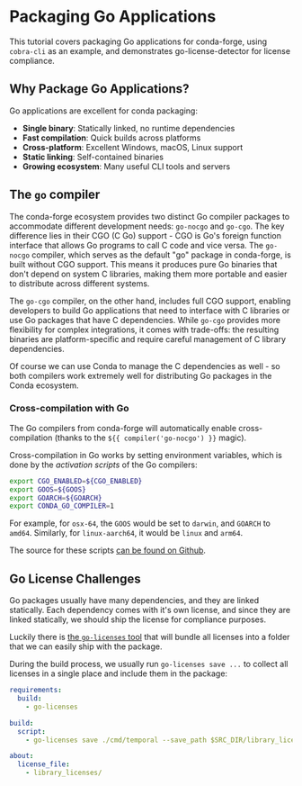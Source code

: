 # Packaging Go Applications

This tutorial covers packaging Go applications for conda-forge, using `cobra-cli` as an example, and demonstrates go-license-detector for license compliance.

## Why Package Go Applications?

Go applications are excellent for conda packaging:

- **Single binary**: Statically linked, no runtime dependencies
- **Fast compilation**: Quick builds across platforms  
- **Cross-platform**: Excellent Windows, macOS, Linux support
- **Static linking**: Self-contained binaries
- **Growing ecosystem**: Many useful CLI tools and servers

## The `go` compiler

The conda-forge ecosystem provides two distinct Go compiler packages to accommodate different development needs: `go-nocgo` and `go-cgo`. The key difference lies in their CGO (C Go) support - CGO is Go's foreign function interface that allows Go programs to call C code and vice versa. The `go-nocgo` compiler, which serves as the default "go" package in conda-forge, is built without CGO support. This means it produces pure Go binaries that don't depend on system C libraries, making them more portable and easier to distribute across different systems.

The `go-cgo` compiler, on the other hand, includes full CGO support, enabling developers to build Go applications that need to interface with C libraries or use Go packages that have C dependencies. While `go-cgo` provides more flexibility for complex integrations, it comes with trade-offs: the resulting binaries are platform-specific and require careful management of C library dependencies. 

Of course we can use Conda to manage the C dependencies as well - so both compilers work extremely well for distributing Go packages in the Conda ecosystem.

### Cross-compilation with Go

The Go compilers from conda-forge will automatically enable cross-compilation (thanks to the `${{ compiler('go-nocgo') }}` magic).

Cross-compilation in Go works by setting environment variables, which is done by the _activation scripts_ of the Go compilers:

```sh
export CGO_ENABLED=${CGO_ENABLED}
export GOOS=${GOOS}
export GOARCH=${GOARCH}
export CONDA_GO_COMPILER=1
```

For example, for `osx-64`, the `GOOS` would be set to `darwin`, and `GOARCH` to `amd64`. Similarly, for `linux-aarch64`, it would be `linux` and `arm64`.

The source for these scripts [can be found on Github](https://github.com/conda-forge/go-feedstock/blob/main/recipe/compiler/activate.sh).

## Go License Challenges

Go packages usually have many dependencies, and they are linked statically. Each dependency comes with it's own license, and since they are linked statically, we should ship the license for compliance purposes.

Luckily there is [the `go-licenses` tool](https://github.com/google/go-licenses) that will bundle all licenses into a folder that we can easily ship with the package.

During the build process, we usually run `go-licenses save ...` to collect all licenses in a single place and include them in the package:

```yaml
requirements:
  build:
    - go-licenses

build:
  script:
    - go-licenses save ./cmd/temporal --save_path $SRC_DIR/library_licenses

about:
  license_file:
    - library_licenses/
```

